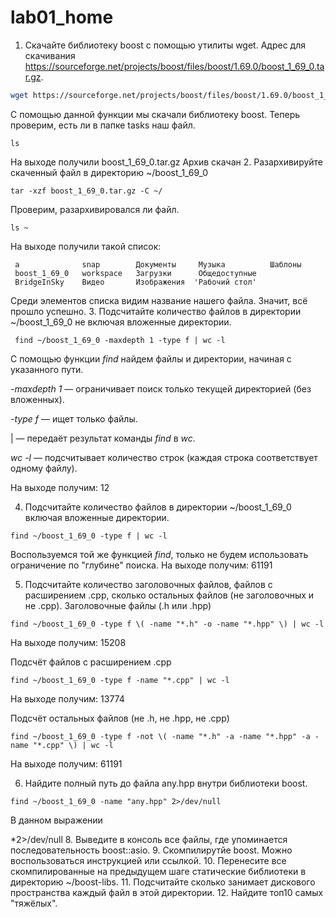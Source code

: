 # lab01_home
  1. Скачайте библиотеку boost с помощью утилиты wget. Адрес для скачивания https://sourceforge.net/projects/boost/files/boost/1.69.0/boost_1_69_0.tar.gz.
```bash
wget https://sourceforge.net/projects/boost/files/boost/1.69.0/boost_1_69_0.tar.gz
```
С помощью данной функции мы скачали библиотеку boost. Теперь проверим, есть ли в папке tasks наш файл.
```
ls
```
На выходе получили
boost_1_69_0.tar.gz
Архив скачан
  2. Разархивируйте скаченный файл в директорию ~/boost_1_69_0
```
tar -xzf boost_1_69_0.tar.gz -C ~/
```
Проверим, разархивировался ли файл. 
```
ls ~
```
На выходе получили такой список:
```
 a              snap        Документы     Музыка          Шаблоны
 boost_1_69_0   workspace   Загрузки      Общедоступные
 BridgeInSky    Видео       Изображения  'Рабочий стол'
```
Среди элементов списка видим название нашего файла. Значит, всё прошло успешно.
  3. Подсчитайте количество файлов в директории ~/boost_1_69_0 не включая вложенные директории.
```
 find ~/boost_1_69_0 -maxdepth 1 -type f | wc -l
```
С помощью функции *find* найдем файлы и директории, начиная с указанного пути.

*-maxdepth 1* — ограничивает поиск только текущей директорией (без вложенных).

*-type f* — ищет только файлы.

| — передаёт результат команды *find* в *wc*.

*wc -l* — подсчитывает количество строк (каждая строка соответствует одному файлу).

На выходе получим:
12

  4. Подсчитайте количество файлов в директории ~/boost_1_69_0 включая вложенные директории.
```
find ~/boost_1_69_0 -type f | wc -l
```
Воспользуемся той же функцией *find*, только не будем использовать ограничение по "глубине" поиска.
На выходе получим:
61191

  5. Подсчитайте количество заголовочных файлов, файлов с расширением .cpp, сколько остальных файлов (не заголовочных и не .cpp).
Заголовочные файлы (.h или .hpp)
```
find ~/boost_1_69_0 -type f \( -name "*.h" -o -name "*.hpp" \) | wc -l
```
На выходе получим:
15208

Подсчёт файлов с расширением .cpp
```
find ~/boost_1_69_0 -type f -name "*.cpp" | wc -l
```
На выходе получим:
13774

Подсчёт остальных файлов (не .h, не .hpp, не .cpp)
```
find ~/boost_1_69_0 -type f -not \( -name "*.h" -a -name "*.hpp" -a -name "*.cpp" \) | wc -l
```
На выходе получим:
61191

  6. Найдите полный путь до файла any.hpp внутри библиотеки boost.
```
find ~/boost_1_69_0 -name "any.hpp" 2>/dev/null
```
В данном выражении 

*2>/dev/null
  8. Выведите в консоль все файлы, где упоминается последовательность boost::asio.
  9. Скомпилирутйе boost. Можно воспользоваться инструкцией или ссылкой.
  10. Перенесите все скомпилированные на предыдущем шаге статические библиотеки в директорию ~/boost-libs.
  11. Подсчитайте сколько занимает дискового пространства каждый файл в этой директории.
  12. Найдите топ10 самых "тяжёлых".
